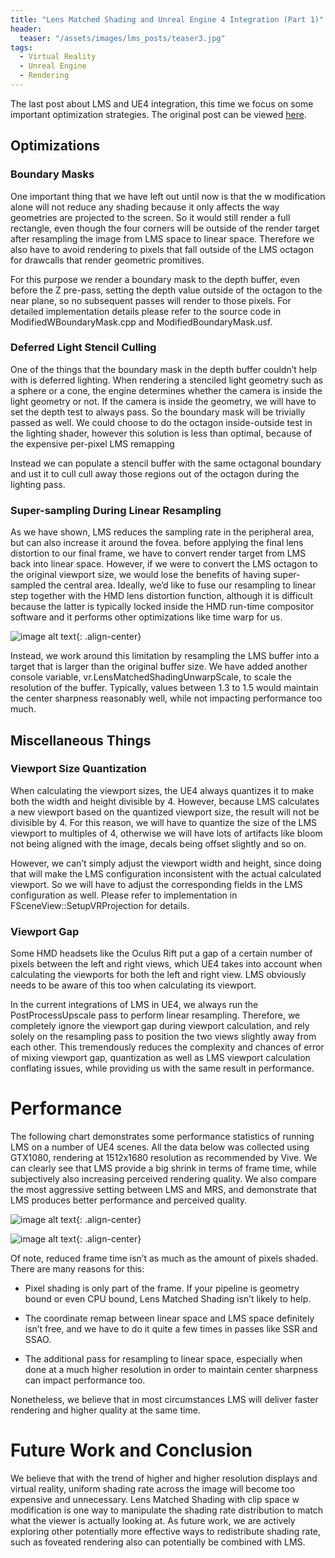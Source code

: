 ```yaml
---
title: "Lens Matched Shading and Unreal Engine 4 Integration (Part 1)"
header:
  teaser: "/assets/images/lms_posts/teaser3.jpg"
tags:
  - Virtual Reality
  - Unreal Engine
  - Rendering
---
```


The last post about LMS and UE4 integration, this time we focus on some important optimization strategies. The original post can be viewed [here](https://developer.nvidia.com/lens-matched-shading-and-unreal-engine-4-integration-part-3).


## Optimizations

### Boundary Masks

One important thing that we have left out until now is that the w modification alone will not reduce any shading because it only affects the way geometries are projected to the screen. So it would still render a full rectangle, even though the four corners will be outside of the render target after resampling the image from LMS space to linear space. Therefore we also have to avoid rendering to pixels that fall outside of the LMS octagon for drawcalls that render geometric promitives.

For this purpose we render a boundary mask to the depth buffer, even before the Z pre-pass, setting the depth value outside of the octagon to the near plane, so no subsequent passes will render to those pixels. For detailed implementation details please refer to the source code in ModifiedWBoundaryMask.cpp and ModifiedBoundaryMask.usf.

### Deferred Light Stencil Culling

One of the things that the boundary mask in the depth buffer couldn’t help with is deferred lighting. When rendering a stenciled light geometry such as a sphere or a cone, the engine determines whether the camera is inside the light geometry or not. If the camera is inside the geometry, we will have to set the depth test to always pass. So the boundary mask will be trivially passed as well. We could choose to do the octagon inside-outside test in the lighting shader, however this solution is less than optimal, because of the expensive per-pixel LMS remapping

Instead we can populate a stencil buffer with the same octagonal boundary and ust it to cull cull away those regions out of the octagon during the lighting pass.

### Super-sampling During Linear Resampling

As we have shown, LMS reduces the sampling rate in the peripheral area, but can also increase it around the fovea. before applying the final lens distortion to our final frame, we have to convert render target from LMS back into linear space. However, if we were to convert the LMS octagon to the original viewport size, we would lose the benefits of having super-sampled the central area. Ideally, we’d like to fuse our resampling to linear step together with the HMD lens distortion function, although it is difficult because the latter is typically locked inside the HMD run-time compositor software and it performs other optimizations like time warp for us.

![image alt text](image_15.png){: .align-center}

Instead, we work around this limitation by resampling the LMS buffer into a target that is larger than the original buffer size. We have added another console variable, vr.LensMatchedShadingUnwarpScale, to scale the resolution of the buffer. Typically, values between 1.3 to 1.5 would maintain the center sharpness reasonably well, while not impacting performance too much.

## Miscellaneous Things

### Viewport Size Quantization

When calculating the viewport sizes, the UE4 always quantizes it to make both the width and height divisible by 4. However, because LMS calculates a new viewport based on the quantized viewport size, the result will not be divisible by 4. For this reason, we will have to quantize the size of the LMS viewport to multiples of 4, otherwise we will have lots of artifacts like bloom not being aligned with the image, decals being offset slightly and so on.

However, we can’t simply adjust the viewport width and height, since doing that will make the LMS configuration inconsistent with the actual calculated viewport. So we will have to adjust the corresponding fields in the LMS configuration as well. Please refer to implementation in FSceneView::SetupVRProjection for details.

### Viewport Gap

Some HMD headsets like the Oculus Rift put a gap of a certain number of pixels between the left and right views, which UE4 takes into account when calculating the viewports for both the left and right view. LMS obviously needs to be aware of this too when calculating its viewport.

In the current integrations of LMS in UE4, we always run the PostProcessUpscale pass to perform linear resampling. Therefore, we completely ignore the viewport gap during viewport calculation, and rely solely on the resampling pass to position the two views slightly away from each other. This tremendously reduces the complexity and chances of error of mixing viewport gap, quantization as well as LMS viewport calculation conflating issues, while providing us with the same result in performance.

# Performance

The following chart demonstrates some performance statistics of running LMS on a number of UE4 scenes. All the data below was collected using GTX1080, rendering at 1512x1680 resolution as recommended by Vive. We can clearly see that LMS provide a big shrink in terms of frame time, while subjectively also increasing perceived rendering quality. We also compare the most aggressive setting between LMS and MRS, and demonstrate that LMS produces better performance and perceived quality.

![image alt text](image_16.png){: .align-center}

![image alt text](image_17.png){: .align-center}

Of note, reduced frame time isn’t as much as the amount of pixels shaded. There are many reasons for this:

* Pixel shading is only part of the frame. If your pipeline is geometry bound or even CPU bound, Lens Matched Shading isn’t likely to help.

* The coordinate remap between linear space and LMS space definitely isn’t free, and we have to do it quite a few times in passes like SSR and SSAO.

* The additional pass for resampling to linear space, especially when done at a much higher resolution in order to maintain center sharpness can impact performance too.

Nonetheless, we believe that in most circumstances LMS will deliver faster rendering and higher quality at the same time.

# Future Work and Conclusion

We believe that with the trend of higher and higher resolution displays and virtual reality, uniform shading rate across the image will become too expensive and unnecessary. Lens Matched Shading with clip space w modification is one way to manipulate the shading rate distribution to match what the viewer  is actually looking at. As future work, we are actively exploring other potentially more effective ways to redistribute shading rate, such as foveated rendering also can potentially be combined with LMS.

